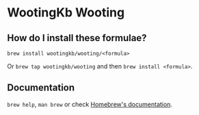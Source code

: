 # WootingKb Wooting

## How do I install these formulae?
`brew install wootingkb/wooting/<formula>`

Or `brew tap wootingkb/wooting` and then `brew install <formula>`.

## Documentation
`brew help`, `man brew` or check [Homebrew's documentation](https://docs.brew.sh).
